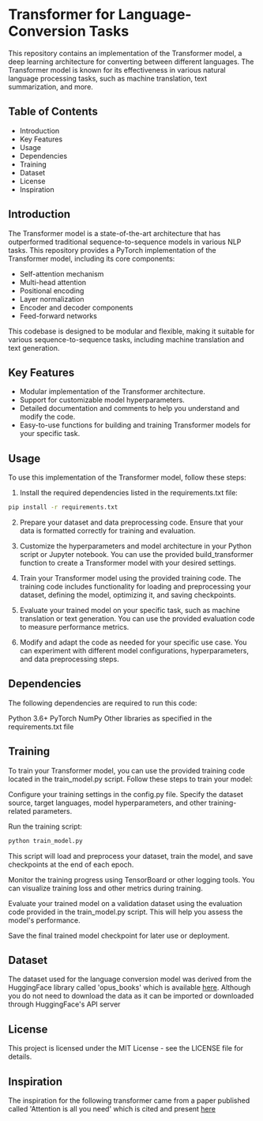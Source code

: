 # Transformer for Language-Conversion Tasks


This repository contains an implementation of the Transformer model, a deep learning architecture for converting between different languages. The Transformer model is known for its effectiveness in various natural language processing tasks, such as machine translation, text summarization, and more.

## Table of Contents

- Introduction
- Key Features
- Usage
- Dependencies
- Training
- Dataset
- License
- Inspiration

## Introduction

The Transformer model is a state-of-the-art architecture that has outperformed traditional sequence-to-sequence models in various NLP tasks. This repository provides a PyTorch implementation of the Transformer model, including its core components:

- Self-attention mechanism
- Multi-head attention
- Positional encoding
- Layer normalization
- Encoder and decoder components
- Feed-forward networks

This codebase is designed to be modular and flexible, making it suitable for various sequence-to-sequence tasks, including machine translation and text generation.

## Key Features

- Modular implementation of the Transformer architecture.
- Support for customizable model hyperparameters.
- Detailed documentation and comments to help you understand and modify the code.
- Easy-to-use functions for building and training Transformer models for your specific task.

## Usage

To use this implementation of the Transformer model, follow these steps:

1. Install the required dependencies listed in the requirements.txt file:

```bash
pip install -r requirements.txt
```
2. Prepare your dataset and data preprocessing code. Ensure that your data is formatted correctly for training and evaluation.

3. Customize the hyperparameters and model architecture in your Python script or Jupyter notebook. You can use the provided build_transformer function to create a Transformer model with your desired settings.

4. Train your Transformer model using the provided training code. The training code includes functionality for loading and preprocessing your dataset, defining the model, optimizing it, and saving checkpoints.

5. Evaluate your trained model on your specific task, such as machine translation or text generation. You can use the provided evaluation code to measure performance metrics.

6. Modify and adapt the code as needed for your specific use case. You can experiment with different model configurations, hyperparameters, and data preprocessing steps.

## Dependencies
The following dependencies are required to run this code:

Python 3.6+
PyTorch
NumPy
Other libraries as specified in the requirements.txt file

## Training
To train your Transformer model, you can use the provided training code located in the train_model.py script. Follow these steps to train your model:

Configure your training settings in the config.py file. Specify the dataset source, target languages, model hyperparameters, and other training-related parameters.

Run the training script:

``` bash
python train_model.py
```
This script will load and preprocess your dataset, train the model, and save checkpoints at the end of each epoch.

Monitor the training progress using TensorBoard or other logging tools. You can visualize training loss and other metrics during training.

Evaluate your trained model on a validation dataset using the evaluation code provided in the train_model.py script. This will help you assess the model's performance.

Save the final trained model checkpoint for later use or deployment.

## Dataset

The dataset used for the language conversion model was derived from the HuggingFace library called 'opus_books' which is available [here](https://huggingface.co/datasets/opus_books/viewer/en-it/train). Although you do not need to download the data as it can be imported or downloaded through HuggingFace's API server

## License
This project is licensed under the MIT License - see the LICENSE file for details.

## Inspiration
The inspiration for the following transformer came from a paper published called 'Attention is all you need' which is cited and present [here](https://arxiv.org/pdf/1706.03762.pdf)




